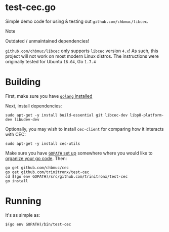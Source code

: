 test-cec.go
===========

Simple demo code for using & testing out `github.com/chbmuc/libcec`.

> [!NOTE]
> Outdated / unmaintained dependencies!
> 
> `github.com/chbmuc/libcec` only supports `libcec` version `4.x`!
> As such, this project will not work on most modern Linux distros.
> The instructions were originally tested for Ubuntu `16.04`, Go `1.7.4`

Building
========

First, make sure you have [`golang` installed][install-golang]


Next, install dependencies:

    sudo apt-get -y install build-essential git libcec-dev libp8-platform-dev libudev-dev

Optionally, you may wish to install `cec-client` for comparing how it interacts with CEC:

    sudo apt-get -y install cec-utils

Make sure you have [`GOPATH` set up][setup-gopath] somewhere where you would like to [organize your go code][how-to-write-go]. Then:

    go get github.com/chbmuc/cec
    go get github.com/trinitronx/test-cec
    cd $(go env GOPATH)/src/github.com/trinitronx/test-cec
    go install

Running
=======

It's as simple as:

    $(go env GOPATH)/bin/test-cec


[install-golang]: https://github.com/golang/go/wiki/Ubuntu
[setup-gopath]: https://github.com/golang/go/wiki/SettingGOPATH
[how-to-write-go]: https://golang.org/doc/code.html
